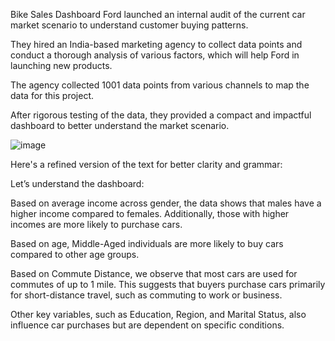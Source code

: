 Bike Sales Dashboard
Ford launched an internal audit of the current car market scenario to understand customer buying patterns.

They hired an India-based marketing agency to collect data points and conduct a thorough analysis of various factors, which will help Ford in launching new products.

The agency collected 1001 data points from various channels to map the data for this project.

After rigorous testing of the data, they provided a compact and impactful dashboard to better understand the market scenario.

![image](https://github.com/user-attachments/assets/07d11774-dbb1-4170-9f28-e5d09d3db413)


Here's a refined version of the text for better clarity and grammar:

Let’s understand the dashboard:

Based on average income across gender, the data shows that males have a higher income compared to females. Additionally, those with higher incomes are more likely to purchase cars.

Based on age, Middle-Aged individuals are more likely to buy cars compared to other age groups.

Based on Commute Distance, we observe that most cars are used for commutes of up to 1 mile. This suggests that buyers purchase cars primarily for short-distance travel, such as commuting to work or business.

Other key variables, such as Education, Region, and Marital Status, also influence car purchases but are dependent on specific conditions.

